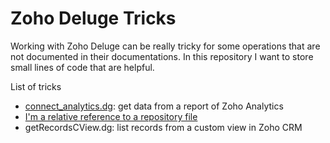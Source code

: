 # Zoho Deluge Tricks
Working with Zoho Deluge can be really tricky for some operations that are not documented in their documentations. 
In this repository I want to store small lines of code that are helpful.

List of tricks

* [connect_analytics.dg](../main/connect_analytics.dg): get data from a report of Zoho Analytics
* [I'm a relative reference to a repository file](../blob/master/LICENSE)
* getRecordsCView.dg: list records from a custom view in Zoho CRM 


